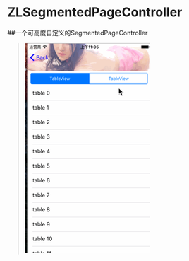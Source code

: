# ZLSegmentedPageController

##一个可高度自定义的SegmentedPageController

> ![demo1](https://github.com/zingwin/ZLSegmentedPageController/blob/master/1.gif)





